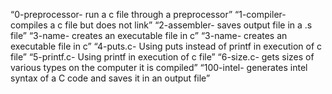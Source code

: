 “0-preprocessor- run a c file through a preprocessor”
“1-compiler- compiles a c file but does not link”
“2-assembler- saves output file in a .s file”
“3-name- creates an executable file in c”
“3-name- creates an executable file in c”
“4-puts.c- Using puts instead of printf in execution of c file”
“5-printf.c- Using printf in execution of c file”
“6-size.c- gets sizes of various types on the computer it is compiled”
“100-intel- generates intel syntax of a C code and saves it in an output file”
